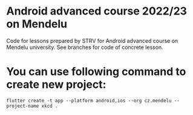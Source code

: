 # Android advanced course 2022/23 on Mendelu 
Code for lessons prepared by STRV for Android advanced course on Mendelu university. See branches for code of concrete lesson.

# You can use following command to create new project:
```
flutter create -t app --platform android,ios --org cz.mendelu --project-name xkcd .
```